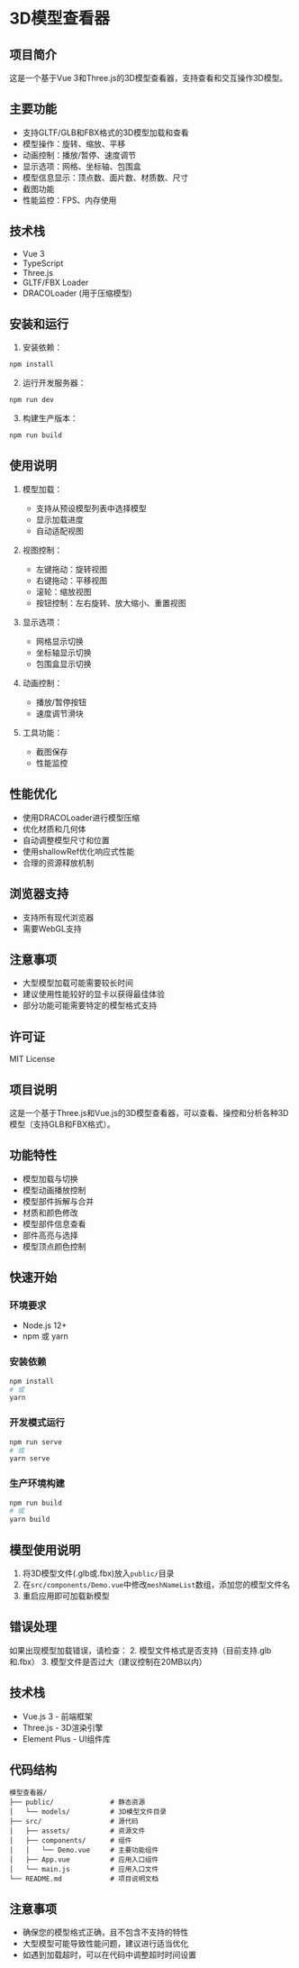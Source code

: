 # 3D模型查看器

## 项目简介
这是一个基于Vue 3和Three.js的3D模型查看器，支持查看和交互操作3D模型。

## 主要功能
- 支持GLTF/GLB和FBX格式的3D模型加载和查看
- 模型操作：旋转、缩放、平移
- 动画控制：播放/暂停、速度调节
- 显示选项：网格、坐标轴、包围盒
- 模型信息显示：顶点数、面片数、材质数、尺寸
- 截图功能
- 性能监控：FPS、内存使用

## 技术栈
- Vue 3
- TypeScript
- Three.js
- GLTF/FBX Loader
- DRACOLoader (用于压缩模型)

## 安装和运行
1. 安装依赖：
```bash
npm install
```

2. 运行开发服务器：
```bash
npm run dev
```

3. 构建生产版本：
```bash
npm run build
```

## 使用说明
1. 模型加载：
   - 支持从预设模型列表中选择模型
   - 显示加载进度
   - 自动适配视图

2. 视图控制：
   - 左键拖动：旋转视图
   - 右键拖动：平移视图
   - 滚轮：缩放视图
   - 按钮控制：左右旋转、放大缩小、重置视图

3. 显示选项：
   - 网格显示切换
   - 坐标轴显示切换
   - 包围盒显示切换

4. 动画控制：
   - 播放/暂停按钮
   - 速度调节滑块

5. 工具功能：
   - 截图保存
   - 性能监控

## 性能优化
- 使用DRACOLoader进行模型压缩
- 优化材质和几何体
- 自动调整模型尺寸和位置
- 使用shallowRef优化响应式性能
- 合理的资源释放机制

## 浏览器支持
- 支持所有现代浏览器
- 需要WebGL支持

## 注意事项
- 大型模型加载可能需要较长时间
- 建议使用性能较好的显卡以获得最佳体验
- 部分功能可能需要特定的模型格式支持

## 许可证
MIT License

## 项目说明

这是一个基于Three.js和Vue.js的3D模型查看器，可以查看、操控和分析各种3D模型（支持GLB和FBX格式）。

## 功能特性

- 模型加载与切换
- 模型动画播放控制
- 模型部件拆解与合并
- 材质和颜色修改
- 模型部件信息查看
- 部件高亮与选择
- 模型顶点颜色控制

## 快速开始

### 环境要求
- Node.js 12+
- npm 或 yarn

### 安装依赖
```bash
npm install
# 或
yarn
```

### 开发模式运行
```bash
npm run serve
# 或
yarn serve
```

### 生产环境构建
```bash
npm run build
# 或
yarn build
```

## 模型使用说明

1. 将3D模型文件(.glb或.fbx)放入`public/`目录
2. 在`src/components/Demo.vue`中修改`meshNameList`数组，添加您的模型文件名
3. 重启应用即可加载新模型

## 错误处理

如果出现模型加载错误，请检查：
2. 模型文件格式是否支持（目前支持.glb和.fbx）
3. 模型文件是否过大（建议控制在20MB以内）

## 技术栈

- Vue.js 3 - 前端框架
- Three.js - 3D渲染引擎
- Element Plus - UI组件库

## 代码结构

```
模型查看器/
├── public/              # 静态资源
│   └── models/          # 3D模型文件目录
├── src/                 # 源代码
│   ├── assets/          # 资源文件
│   ├── components/      # 组件
│   │   └── Demo.vue     # 主要功能组件
│   ├── App.vue          # 应用入口组件
│   └── main.js          # 应用入口文件
└── README.md            # 项目说明文档
```

## 注意事项

- 确保您的模型格式正确，且不包含不支持的特性
- 大型模型可能导致性能问题，建议进行适当优化
- 如遇到加载超时，可以在代码中调整超时时间设置
